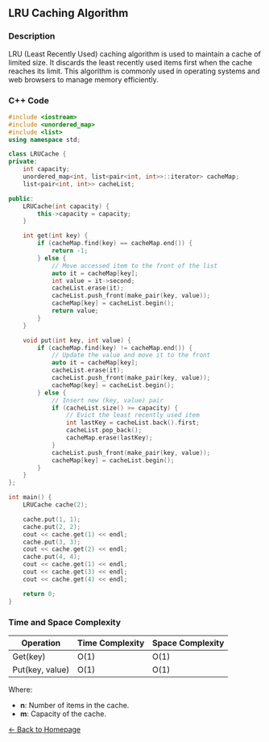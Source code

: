 ## LRU Caching Algorithm

### Description
LRU (Least Recently Used) caching algorithm is used to maintain a cache of limited size. It discards the least recently used items first when the cache reaches its limit. This algorithm is commonly used in operating systems and web browsers to manage memory efficiently.

### C++ Code

```cpp
#include <iostream>
#include <unordered_map>
#include <list>
using namespace std;

class LRUCache {
private:
    int capacity;
    unordered_map<int, list<pair<int, int>>::iterator> cacheMap;
    list<pair<int, int>> cacheList;

public:
    LRUCache(int capacity) {
        this->capacity = capacity;
    }

    int get(int key) {
        if (cacheMap.find(key) == cacheMap.end()) {
            return -1;
        } else {
            // Move accessed item to the front of the list
            auto it = cacheMap[key];
            int value = it->second;
            cacheList.erase(it);
            cacheList.push_front(make_pair(key, value));
            cacheMap[key] = cacheList.begin();
            return value;
        }
    }

    void put(int key, int value) {
        if (cacheMap.find(key) != cacheMap.end()) {
            // Update the value and move it to the front
            auto it = cacheMap[key];
            cacheList.erase(it);
            cacheList.push_front(make_pair(key, value));
            cacheMap[key] = cacheList.begin();
        } else {
            // Insert new (key, value) pair
            if (cacheList.size() >= capacity) {
                // Evict the least recently used item
                int lastKey = cacheList.back().first;
                cacheList.pop_back();
                cacheMap.erase(lastKey);
            }
            cacheList.push_front(make_pair(key, value));
            cacheMap[key] = cacheList.begin();
        }
    }
};

int main() {
    LRUCache cache(2);

    cache.put(1, 1);
    cache.put(2, 2);
    cout << cache.get(1) << endl;
    cache.put(3, 3);
    cout << cache.get(2) << endl;
    cache.put(4, 4);
    cout << cache.get(1) << endl;
    cout << cache.get(3) << endl;
    cout << cache.get(4) << endl;

    return 0;
}
```
### Time and Space Complexity

| Operation               | Time Complexity                  | Space Complexity         |
|-------------------------|----------------------------------|--------------------------|
| Get(key)                | O(1)                             | O(1)                     |
| Put(key, value)         | O(1)                             | O(1)                     |

Where:
- **n**: Number of items in the cache.
- **m**: Capacity of the cache.

[← Back to Homepage](https://mehwishferoz.github.io/)